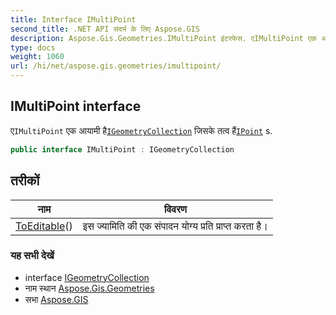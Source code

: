 ```yaml
---
title: Interface IMultiPoint
second_title: .NET API संदर्भ के लिए Aspose.GIS
description: Aspose.Gis.Geometries.IMultiPoint इंटरफेस. एIMultiPoint एक आयम हैIGeometryCollection जसके तत्व हैंIPoint s.
type: docs
weight: 1060
url: /hi/net/aspose.gis.geometries/imultipoint/
---
```

## IMultiPoint interface

ए`IMultiPoint` एक आयामी है[`IGeometryCollection`](../igeometrycollection/) जिसके तत्व हैं[`IPoint`](../ipoint/) s.

```csharp
public interface IMultiPoint : IGeometryCollection
```

## तरीकों

| नाम | विवरण |
| --- | --- |
| [ToEditable](../../aspose.gis.geometries/imultipoint/toeditable/)() | इस ज्यामिति की एक संपादन योग्य प्रति प्राप्त करता है। |

### यह सभी देखें

* interface [IGeometryCollection](../igeometrycollection/)
* नाम स्थान [Aspose.Gis.Geometries](../../aspose.gis.geometries/)
* सभा [Aspose.GIS](../../)



